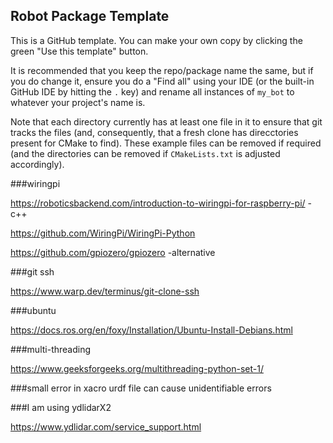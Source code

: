 ## Robot Package Template

This is a GitHub template. You can make your own copy by clicking the green "Use this template" button.

It is recommended that you keep the repo/package name the same, but if you do change it, ensure you do a "Find all" using your IDE (or the built-in GitHub IDE by hitting the `.` key) and rename all instances of `my_bot` to whatever your project's name is.

Note that each directory currently has at least one file in it to ensure that git tracks the files (and, consequently, that a fresh clone has direcctories present for CMake to find). These example files can be removed if required (and the directories can be removed if `CMakeLists.txt` is adjusted accordingly).

###wiringpi

https://roboticsbackend.com/introduction-to-wiringpi-for-raspberry-pi/     -c++

https://github.com/WiringPi/WiringPi-Python 


https://github.com/gpiozero/gpiozero -alternative

###git ssh

https://www.warp.dev/terminus/git-clone-ssh

###ubuntu 

https://docs.ros.org/en/foxy/Installation/Ubuntu-Install-Debians.html

###multi-threading 


https://www.geeksforgeeks.org/multithreading-python-set-1/


###small error in xacro urdf file can cause unidentifiable errors

###I am using ydlidarX2

https://www.ydlidar.com/service_support.html
